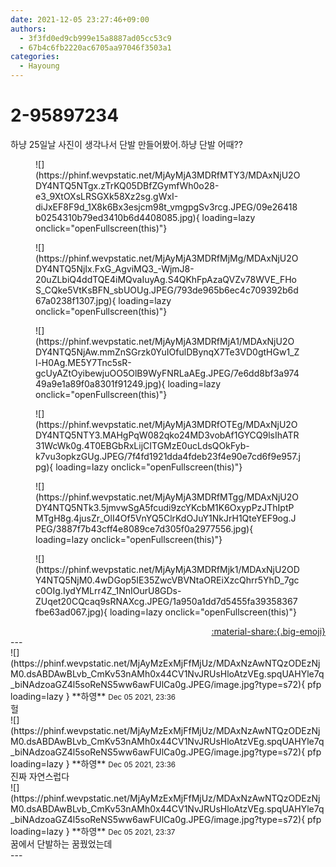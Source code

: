 ```yaml
---
date: 2021-12-05 23:27:46+09:00
authors:
  - 3f3fd0ed9cb999e15a8887ad05cc53c9
  - 67b4c6fb2220ac6705aa97046f3503a1
categories:
  - Hayoung
---
```


# 2-95897234

<div class="post-container" markdown="1">
<div class="content-container md-sidebar__scrollwrap" markdown="1">

하냥 25일날 사진이 생각나서 단발 만들어봤어.하냥 단발 어때??
<figure markdown="1">
![](https://phinf.wevpstatic.net/MjAyMjA3MDRfMTY3/MDAxNjU2ODY4NTQ5NTgx.zTrKQ05DBfZGymfWh0o28-e3_9XtOXsLRSGXk58Xz2sg.gWxI-diJxEF8F9d_1X8k6Bx3esjcm98t_vmgpgSv3rcg.JPEG/09e26418b0254310b79ed3410b6d4408085.jpg){ loading=lazy onclick="openFullscreen(this)"}
</figure>

<figure markdown="1">
![](https://phinf.wevpstatic.net/MjAyMjA3MDRfMjMg/MDAxNjU2ODY4NTQ5NjIx.FxG_AgviMQ3_-WjmJ8-20uZLbiQ4ddTQE4iMQvaIuyAg.S4QKhFpAzaQVZv78WVE_FHoS_CQke5VtKsBFN_sbUOUg.JPEG/793de965b6ec4c709392b6d67a0238f1307.jpg){ loading=lazy onclick="openFullscreen(this)"}
</figure>

<figure markdown="1">
![](https://phinf.wevpstatic.net/MjAyMjA3MDRfMjA1/MDAxNjU2ODY4NTQ5NjAw.mmZnSGrzk0YuIOfulDBynqX7Te3VD0gtHGw1_Zl-H0Ag.ME5Y7Tnc5sR-gcUyAZtOyibewjuOO5OlB9WyFNRLaAEg.JPEG/7e6dd8bf3a97449a9e1a89f0a8301f91249.jpg){ loading=lazy onclick="openFullscreen(this)"}
</figure>

<figure markdown="1">
![](https://phinf.wevpstatic.net/MjAyMjA3MDRfOTEg/MDAxNjU2ODY4NTQ5NTY3.MAHgPqW082qko24MD3vobAf1GYCQ9lsIhATR31WcWk0g.4T0EBGbRxLijCITGMzE0ucLdsQOkFyb-k7vu3opkzGUg.JPEG/7f4fd1921dda4fdeb23f4e90e7cd6f9e957.jpg){ loading=lazy onclick="openFullscreen(this)"}
</figure>

<figure markdown="1">
![](https://phinf.wevpstatic.net/MjAyMjA3MDRfMTgg/MDAxNjU2ODY4NTQ5NTk3.5jmvwSgA5fcudi9zcYKcbM1K6OxypPzJThIptPMTgH8g.4jusZr_OlI4Of5VnYQ5ClrKdOJuY1NkJrH1QteYEF9og.JPEG/3887f7b43cff4e8089ce7d305f0a2977556.jpg){ loading=lazy onclick="openFullscreen(this)"}
</figure>

<figure markdown="1">
![](https://phinf.wevpstatic.net/MjAyMjA3MDRfMjk1/MDAxNjU2ODY4NTQ5NjM0.4wDGop5IE35ZwcVBVNtaOREiXzcQhrr5YhD_7gcc0OIg.IydYMLrr4Z_1NnIOurU8GDs-ZUqet20CQcaq9sRNAXcg.JPEG/1a950a1dd7d5455fa39358367fbe63ad067.jpg){ loading=lazy onclick="openFullscreen(this)"}
</figure>


</div>
</div>

<div style="text-align: right;" markdown="1">
<a href="https://weverse.io/fromis9/fanpost/2-95897234" style="text-align: right;">:material-share:{.big-emoji}</a>
</div>
---

<div class="comments-container md-sidebar__scrollwrap" markdown="1">
<div class="comment" markdown="1">
<div class='id-container' markdown="1">
![](https://phinf.wevpstatic.net/MjAyMzExMjFfMjUz/MDAxNzAwNTQzODEzNjM0.dsABDAwBLvb_CmKv53nAMh0x44CV1NvJRUsHloAtzVEg.spqUAHYle7q_biNAdzoaGZ4l5soReNS5ww6awFUlCa0g.JPEG/image.jpg?type=s72){ pfp loading=lazy }
**<span class="artist">하영</span>** <small>Dec 05 2021, 23:36</small><br>
</div>
<div class='comment-body' markdown="1">
헐
</div>
</div>
<div class="comment" markdown="1">
<div class='id-container' markdown="1">
![](https://phinf.wevpstatic.net/MjAyMzExMjFfMjUz/MDAxNzAwNTQzODEzNjM0.dsABDAwBLvb_CmKv53nAMh0x44CV1NvJRUsHloAtzVEg.spqUAHYle7q_biNAdzoaGZ4l5soReNS5ww6awFUlCa0g.JPEG/image.jpg?type=s72){ pfp loading=lazy }
**<span class="artist">하영</span>** <small>Dec 05 2021, 23:36</small><br>
</div>
<div class='comment-body' markdown="1">
진짜 자연스럽다
</div>
</div>
<div class="comment" markdown="1">
<div class='id-container' markdown="1">
![](https://phinf.wevpstatic.net/MjAyMzExMjFfMjUz/MDAxNzAwNTQzODEzNjM0.dsABDAwBLvb_CmKv53nAMh0x44CV1NvJRUsHloAtzVEg.spqUAHYle7q_biNAdzoaGZ4l5soReNS5ww6awFUlCa0g.JPEG/image.jpg?type=s72){ pfp loading=lazy }
**<span class="artist">하영</span>** <small>Dec 05 2021, 23:37</small><br>
</div>
<div class='comment-body' markdown="1">
꿈에서 단발하는 꿈꿨었는데
</div>
</div>
</div>
---
